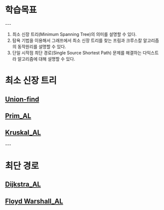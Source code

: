 <h1>학습목표</h1>
---

1. 최소 신장 트리(Minimum Spanning Tree)의 의미를 설명할 수 있다.
2. 탐욕 기법을 이용해서 그래프에서 최소 신장 트리를 찾는 프림과 크루스칼 알고리즘의 동작원리를 설명할 수 있다.
3. 단일 시작점 최단 경로(Single Source Shortest Path) 문제를 해결하는 다익스트라 알고리즘에 대해 설명할 수 있다.
<h1> 최소 신장 트리 </h1>
<a href="https://github.com/yjkwon07/Algorithm-study/blob/master/%EA%B7%B8%EB%9E%98%ED%94%84%EC%9D%98%20%EC%B5%9C%EC%86%8C%EB%B9%84%EC%9A%A9/union-find.md"><h2>Union-find</h2></a>
<a href=""><h2>Prim_AL</h2></a>
<a href=""><h2>Kruskal_AL</h2></a>
---
<h1> 최단 경로 </h1>
<a href="https://github.com/yjkwon07/Algorithm-study/blob/master/%EA%B7%B8%EB%9E%98%ED%94%84%EC%9D%98%20%EC%B5%9C%EC%86%8C%EB%B9%84%EC%9A%A9/Dijkstra_AL.md"><h2>Dijkstra_AL</h2></a>
<a href=""><h2>Floyd Warshall_AL</h2></a>

